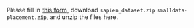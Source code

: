 Please fill in 
[this form](https://docs.google.com/forms/d/e/1FAIpQLSd7_Nqti_La1ROYjpjL8D-lkluIlswu2GJlnv_j3KyCcnMoYw/viewform?usp=sf_link), download 
`sapien_dataset.zip`
`smalldata-placement.zip`, and unzip the files here.
